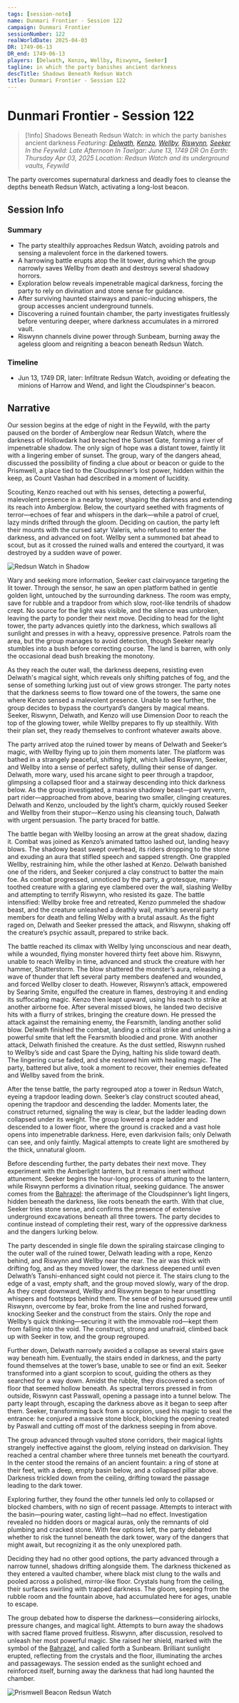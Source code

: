 ```yaml
---
tags: [session-note]
name: Dunmari Frontier - Session 122
campaign: Dunmari Frontier
sessionNumber: 122
realWorldDate: 2025-04-03
DR: 1749-06-13
DR_end: 1749-06-13
players: [Delwath, Kenzo, Wellby, Riswynn, Seeker]
tagline: in which the party banishes ancient darkness
descTitle: Shadows Beneath Redsun Watch
title: Dunmari Frontier - Session 122
---
```

# Dunmari Frontier - Session 122

>[!info] Shadows Beneath Redsun Watch: in which the party banishes ancient darkness
> *Featuring: [Delwath](<../../../people/pcs/dunmar-fellowship/delwath.md>), [Kenzo](<../../../people/pcs/dunmar-fellowship/kenzo.md>), [Wellby](<../../../people/pcs/dunmar-fellowship/wellby.md>), [Riswynn](<../../../people/pcs/dunmar-fellowship/riswynn.md>), [Seeker](<../../../people/pcs/dunmar-fellowship/seeker.md>)*
> *In the Feywild: Late Afternoon*
> *In Taelgar: June 13, 1749 DR*
> *On Earth: Thursday Apr 03, 2025*
> *Location: Redsun Watch and its underground vaults, Feywild*

The party overcomes supernatural darkness and deadly foes to cleanse the depths beneath Redsun Watch, activating a long-lost beacon.

## Session Info
### Summary
- The party stealthily approaches Redsun Watch, avoiding patrols and sensing a malevolent force in the darkened towers.
- A harrowing battle erupts atop the lit tower, during which the group narrowly saves Wellby from death and destroys several shadowy horrors.
- Exploration below reveals impenetrable magical darkness, forcing the party to rely on divination and stone sense for guidance.
- After surviving haunted stairways and panic-inducing whispers, the group accesses ancient underground tunnels.
- Discovering a ruined fountain chamber, the party investigates fruitlessly before venturing deeper, where darkness accumulates in a mirrored vault.
- Riswynn channels divine power through Sunbeam, burning away the ageless gloom and reigniting a beacon beneath Redsun Watch.
### Timeline
- Jun 13, 1749 DR, later: Infiltrate Redsun Watch, avoiding or defeating the minions of Harrow and Wend, and light the Cloudspinner's beacon. 
## Narrative

Our session begins at the  edge of night in the Feywild, with the party paused on the border of Amberglow near Redsun Watch, where the darkness of Hollowdark had breached the Sunset Gate, forming a river of impenetrable shadow. The only sign of hope was a distant tower, faintly lit with a lingering ember of sunset. The group, wary of the dangers ahead, discussed the possibility of finding a clue about or beacon or guide to the Prismwell, a place tied to the Cloudspinner’s lost power, hidden within the keep, as Count Vashan had described in a moment of lucidity. 

Scouting, Kenzo reached out with his senses, detecting a powerful, malevolent presence in a nearby tower, shaping the darkness and extending its reach into Amberglow. Below, the courtyard seethed with fragments of terror—echoes of fear and whispers in the dark—while a patrol of cruel, lazy minds drifted through the gloom. Deciding on caution, the party left their mounts with the cursed satyr Valeris, who refused to enter the darkness, and advanced on foot. Wellby sent a summoned bat ahead to scout, but as it crossed the ruined walls and entered the courtyard, it was destroyed by a sudden wave of power.

![Redsun Watch in Shadow](../../../assets/redsun-watch-in-shadow.png)

Wary and seeking more information, Seeker cast clairvoyance targeting the lit tower. Through the sensor, he saw an open platform bathed in gentle golden light, untouched by the surrounding darkness. The room was empty, save for rubble and a trapdoor from which slow, root-like tendrils of shadow crept. No source for the light was visible, and the silence was unbroken, leaving the party to ponder their next move. Deciding to head for the light tower, the party advances quietly into the darkness, which swallows all sunlight and presses in with a heavy, oppressive presence. Patrols roam the area, but the group manages to avoid detection, though Seeker nearly stumbles into a bush before correcting course. The land is barren, with only the occasional dead bush breaking the monotony.

As they reach the outer wall, the darkness deepens, resisting even Delwath's magical sight, which reveals only shifting patches of fog, and the sense of something lurking just out of view grows stronger. The party notes that the darkness seems to flow toward one of the towers, the same one where Kenzo sensed a malevolent presence. Unable to see further, the group decides to bypass the courtyard’s dangers by magical means. Seeker, Riswynn, Delwath, and Kenzo will use Dimension Door to reach the top of the glowing tower, while Wellby prepares to fly up stealthily. With their plan set, they ready themselves to confront whatever awaits above.

The party arrived atop the ruined tower by means of Delwath and Seeker’s magic, with Wellby flying up to join them moments later. The platform was bathed in a strangely peaceful, shifting light, which lulled Riswynn, Seeker, and Wellby into a sense of perfect safety, dulling their sense of danger. Delwath, more wary, used his arcane sight to peer through a trapdoor, glimpsing a collapsed floor and a stairway descending into thick darkness below. As the group investigated, a massive shadowy beast—part wyvern, part rider—approached from above, bearing two smaller, clinging creatures. Delwath and Kenzo, unclouded by the light’s charm, quickly roused Seeker and Wellby from their stupor—Kenzo using his cleansing touch, Dalwath with urgent persuasion. The party braced for battle.

The battle began with Wellby loosing an arrow at the great shadow, dazing it. Combat was joined as Kenzo’s animated tattoo lashed out, landing heavy blows. The shadowy beast swept overhead, its riders dropping to the stone and exuding an aura that stifled speech and sapped strength. One grappled Wellby, restraining him, while the other lashed at Kenzo. Delwath banished one of the riders, and Seeker conjured a clay construct to batter the main foe. As combat progressed, unnoticed by the party, a grotesque, many-toothed creature with a glaring eye clambered over the wall, slashing Wellby and attempting to terrify Riswynn, who resisted its gaze. The battle intensified: Wellby broke free and retreated, Kenzo pummeled the shadow beast, and the creature unleashed a deathly wail, marking several party members for death and felling Welby with a brutal assault. As the fight raged on, Delwath and Seeker pressed the attack, and Riswynn, shaking off the creature’s psychic assault, prepared to strike back.

The battle reached its climax with Wellby lying unconscious and near death, while a wounded, flying monster hovered thirty feet above him. Riswynn, unable to reach Wellby in time, advanced and struck the creature with her hammer, Shatterstorm. The blow shattered the monster’s aura, releasing a wave of thunder that left several party members deafened and wounded, and forced Wellby closer to death. However, Riswynn’s attack, empowered by Searing Smite, engulfed the creature in flames, destroying it and ending its suffocating magic. Kenzo then leapt upward, using his reach to strike at another airborne foe. After several missed blows, he landed two decisive hits with a flurry of strikes, bringing the creature down. He pressed the attack against the remaining enemy, the Fearsmith, landing another solid blow. Delwath finished the combat, landing a critical strike and unleashing a powerful smite that left the Fearsmith bloodied and prone. With another attack, Delwath finished the creature. As the dust settled, Riswynn rushed to Wellby’s side and cast Spare the Dying, halting his slide toward death. The lingering curse faded, and she restored him with healing magic. The party, battered but alive, took a moment to recover, their enemies defeated and Wellby saved from the brink. 

After the tense battle, the party regrouped atop a tower in Redsun Watch, eyeing a trapdoor leading down. Seeker’s clay construct scouted ahead, opening the trapdoor and descending the ladder. Moments later, the construct returned, signaling the way is clear, but the ladder leading down collapsed under its weight. The group lowered a rope ladder and descended to a lower floor, where the ground is cracked and a vast hole opens into impenetrable darkness. Here, even darkvision fails; only Delwath can see, and only faintly. Magical attempts to create light are smothered by the thick, unnatural gloom.

Before descending further, the party debates their next move. They experiment with the Amberlight lantern, but it remains inert without attunement. Seeker begins the hour-long process of attuning to the lantern, while Riswynn performs a divination ritual, seeking guidance. The answer comes from the [Bahrazel](<../../../gods-and-religions/gods/embodied-gods/bahrazel/bahrazel.md>): the afterimage of the Cloudspinner’s light lingers, hidden beneath the darkness, like roots beneath the earth. With that clue, Seeker tries stone sense, and confirms the presence of extensive underground excavations beneath all three towers. The party decides to continue instead of completing their rest, wary of the oppressive darkness and the dangers lurking below.

The party descended in single file down the spiraling staircase clinging to the outer wall of the ruined tower, Delwath leading with a rope, Kenzo behind, and Riswynn and Wellby near the rear. The air was thick with drifting fog, and as they moved lower, the darkness deepened until even Delwath’s Tanshi-enhanced sight could not pierce it. The stairs clung to the edge of a vast, empty shaft, and the group moved slowly, wary of the drop. As they crept downward, Wellby and Riswynn began to hear unsettling whispers and footsteps behind them. The sense of being pursued grew until Riswynn, overcome by fear, broke from the line and rushed forward, knocking Seeker and the construct from the stairs. Only the rope and Wellby’s quick thinking—securing it with the immovable rod—kept them from falling into the void. The construct, strong and unafraid, climbed back up with Seeker in tow, and the group regrouped.

Further down, Delwath narrowly avoided a collapse as several stairs gave way beneath him. Eventually, the stairs ended in darkness, and the party found themselves at the tower’s base, unable to see or find an exit. Seeker transformed into a giant scorpion to scout, guiding the others as they searched for a way down. Amidst the rubble, they discovered a section of floor that seemed hollow beneath. As spectral terrors pressed in from outside, Riswynn cast Passwall, opening a passage into a tunnel below. The party leapt through, escaping the darkness above as it began to seep after them. Seeker, transforming back from a scorpion, used his magic to seal the entrance: he conjured a massive stone block, blocking the opening created by Paswall and cutting off most of the darkness seeping in from above.

The group advanced through vaulted stone corridors, their magical lights strangely ineffective against the gloom, relying instead on darkvision. They reached a central chamber where three tunnels met beneath the courtyard. In the center stood the remains of an ancient fountain: a ring of stone at their feet, with a deep, empty basin below, and a collapsed pillar above. Darkness trickled down from the ceiling, drifting toward the passage leading to the dark tower.

Exploring further, they found the other tunnels led only to collapsed or blocked chambers, with no sign of recent passage. Attempts to interact with the basin—pouring water, casting light—had no effect. Investigation revealed no hidden doors or magical auras, only the remnants of old plumbing and cracked stone. With few options left, the party debated whether to risk the tunnel beneath the dark tower, wary of the dangers that might await, but recognizing it as the only unexplored path.

Deciding they had no other good options, the party advanced through a narrow tunnel, shadows drifting alongside them. The darkness thickened as they entered a vaulted chamber, where black mist clung to the walls and pooled across a polished, mirror-like floor. Crystals hung from the ceiling, their surfaces swirling with trapped darkness. The gloom, seeping from the rubble room and the fountain above, had accumulated here for ages, unable to escape.

The group debated how to disperse the darkness—considering airlocks, pressure changes, and magical light. Attempts to burn away the shadows with sacred flame proved fruitless. Riswynn, after discussion, resolved to unleash her most powerful magic. She raised her shield, marked with the symbol of the [Bahrazel](<../../../gods-and-religions/gods/embodied-gods/bahrazel/bahrazel.md>), and called forth a Sunbeam. Brilliant sunlight erupted, reflecting from the crystals and the floor, illuminating the arches and passageways. The session ended as the sunlight echoed and reinforced itself, burning away the darkness that had long haunted the chamber. 

![Prismwell Beacon Redsun Watch](../../../assets/prismwell-beacon-redsun-watch.png)



